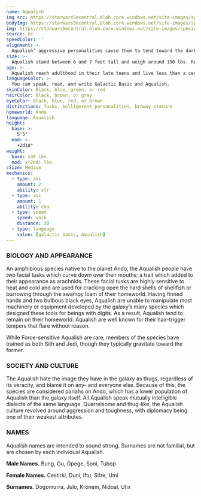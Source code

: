 ```yaml
---
name: Aqualish
img src: https://starwars5ecentral.blob.core.windows.net/site-images/species/species_aqualish.png
bodyImg: https://starwars5ecentral.blob.core.windows.net/site-images/species/species_aqualish.png
img: https://starwars5ecentral.blob.core.windows.net/site-images/species/species_aqualish.png
source: ec
speedColor: ''
alignment: >-
  Aqualish’ aggressive personalities cause them to tend toward the dark side, though there are exceptions.
size: >-
  Aqualish stand between 6 and 7 feet tall and weigh around 190 lbs. Regardless of your position in that range, your size is Medium.
age: >-
  Aqualish reach adulthood in their late teens and live less than a century.
languageColor: >-
  You can speak, read, and write Galactic Basic and Aqualish. 
skinColor: Black, blue, green, or red
hairColor: Black, brown, or gray
eyeColor: Black, blue, red, or brown
distinctions: Tusks, belligerent personalities, brawny stature
homeworld: Ando
language: Aqualish
height:
  base: >-
    5’5"
  mod: >-
    +2d10"
weight:
  base: 140 lbs.
  mod: x(2d4) lbs.
cSize: Medium
mechanics:
  - type: asi
    amount: 2
    ability: str
  - type: asi
    amount: 1
    ability: cha
  - type: speed
    speed: walk
    distance: 30
  - type: language
    value: [galactic_basic, Aqualish]
---
```

### BIOLOGY AND APPEARANCE
An amphibious species native to the planet Ando, the Aqualish people have two facial tusks which curve down over their mouths; a trait which added to their appearance as arachnids. These facial tusks are highly sensitive to heat and cold and are used for cracking open the hard shells of shellfish or burrowing through the swampy loam of their homeworld. Having finned hands and two bulbous black eyes, Aqualish are unable to manipulate most machinery or equipment developed by the galaxy’s many species which designed these tools for beings with digits. As a result, Aqualish tend to remain on their homeworld. Aqualish are well known for their hair-trigger tempers that flare without reason.

While Force-sensitive Aqualish are rare, members of the species have trained as both Sith and Jedi, though they typically gravitate toward the former.

### SOCIETY AND CULTURE
The Aqualish hate the image they have in the galaxy as thugs, regardless of its veracity, and blame it on any- and everyone else. Because of this, the species are considered pariahs on Ando, which has a lower population of Aqualish than the galaxy itself. All Aqualish speak mutually intelligible dialects of the same language. Quarrelsome and thug-like, the Aqualish culture revolved around aggression and toughness, with diplomacy being one of their weakest attributes.

### NAMES
Aqualish names are intended to sound strong. Surnames are not familial, but are chosen by each individual Aqualish.

__Male Names.__ Bung, Gu, Opege, Soni, Tubop

__Female Names.__ Cestirki, Duni, Iftu, Sifre, Umi

__Surnames.__ Dogomurra, Julo, Kronem, Nidoal, Utix



    